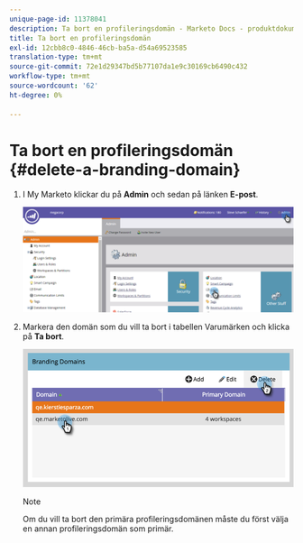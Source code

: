 ```yaml
---
unique-page-id: 11378041
description: Ta bort en profileringsdomän - Marketo Docs - produktdokumentation
title: Ta bort en profileringsdomän
exl-id: 12cbb8c0-4846-46cb-ba5a-d54a69523585
translation-type: tm+mt
source-git-commit: 72e1d29347bd5b77107da1e9c30169cb6490c432
workflow-type: tm+mt
source-wordcount: '62'
ht-degree: 0%

---
```


# Ta bort en profileringsdomän {#delete-a-branding-domain}

1. I My Marketo klickar du på **Admin** och sedan på länken **E-post**.

   ![](assets/image2016-6-29-16-3a42-3a20.png)

1. Markera den domän som du vill ta bort i tabellen Varumärken och klicka på **Ta bort**.

   ![](assets/image2016-8-12-11-3a0-3a26.png)

   >[!NOTE]
   >
   >Om du vill ta bort den primära profileringsdomänen måste du först välja en annan profileringsdomän som primär.
